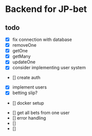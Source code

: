# Backend for JP-bet

## todo

-   [x] fix connection with database
-   [x] removeOne
-   [x] getOne
-   [x] getMany
-   [x] updateOne
-   [x] consider implementing user system

-   [] create auth
-   [x] implement users
-   [x] betting slip?

-   [] docker setup

*   [] get all bets from one user
*   [] error handling
*   []
*   []
